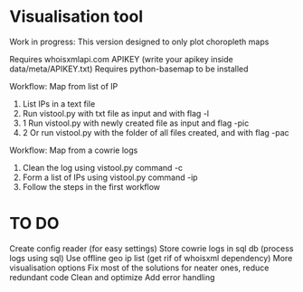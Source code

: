 
# Visualisation tool
Work in progress: This version designed to only plot choropleth maps

Requires whoisxmlapi.com APIKEY (write your apikey inside data/meta/APIKEY.txt)
Requires python-basemap to be installed

Workflow: Map from list of IP
1. List IPs in a text file
2. Run vistool.py with txt file as input and with flag -l
3. 1 Run vistool.py with newly created file as input and flag -pic
3. 2 Or run vistool.py with the folder of all files created, and with flag -pac

Workflow: Map from a cowrie logs
1. Clean the log using vistool.py command -c
2. Form a list of IPs using vistool.py command -ip
3. Follow the steps in the first workflow

# TO DO
Create config reader (for easy settings)
Store cowrie logs in sql db (process logs using sql)
Use offline geo ip list (get rif of whoisxml dependency)
More visualisation options
Fix most of the solutions for neater ones, reduce redundant code
Clean and optimize
Add error handling